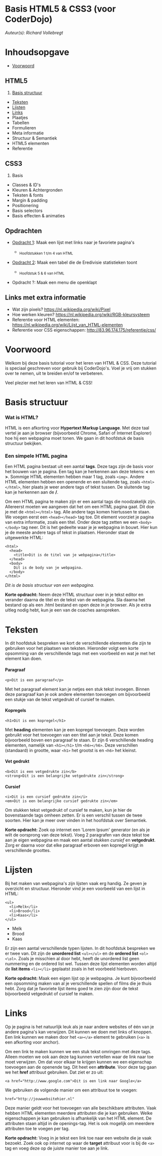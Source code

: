 Basis HTML5 & CSS3 (voor CoderDojo)
=====

*Auteur(s): Richard Vollebregt*

Inhoudsopgave
=====

* [Voorwoord](#voorwoord)

## HTML5

<!-- TODO Toevoegen van links naar de juiste headings -->
1. [Basis structuur](#basis-structuur)
* [Teksten](#teksten)
* [Lijsten](#lijsten)
* [Links](#links)
* Plaatjes
* Tabellen
* Formulieren
* Meta informatie
* Structuur & Semantiek
* HTML5 elementen
* Referentie

## CSS3

<!-- TODO Toevoegen van links naar de juiste headings -->
1. Basis
* Classes & ID's
* Kleuren & Achtergronden
* Teksten & fonts
* Margin & padding
* Positionering
* Basis selectors
* Basis effecten & animaties


## Opdrachten
<!-- TODO Toevoegen van links naar de juiste headings -->
* [Opdracht 1](#opdracht1): Maak een lijst met links naar je favoriete pagina's   
  * <sub>Hoofdstukken 1 t/m 4 van HTML</sub>


* [Opdracht 2](#opdracht2): Maak een tabel die de Eredivisie statistieken toont
  * <sub>Hoofdstuk 5 & 6 van HTML</sub>


* Opdracht ?: Maak een menu die openklapt


Links met extra informatie
-----
* Wat zijn pixels? https://nl.wikipedia.org/wiki/Pixel
* Hoe werken kleuren? https://nl.wikipedia.org/wiki/RGB-kleursysteem
* Referentie voor HTML elementen: https://nl.wikipedia.org/wiki/Lijst_van_HTML-elementen
* Referentie voor CSS eigenschappen: http://83.96.174.175/referentie/css/


<a name="voorwoord"></a> Voorwoord
======

Welkom bij deze basis tutorial voor het leren van HTML & CSS. Deze tutorial is speciaal geschreven voor gebruik bij CoderDojo's.
Voel je vrij om stukken over te nemen, uit te breiden en/of te verbeteren.

Veel plezier met het leren van HTML & CSS!


<a name="basis-structuur"></a> Basis structuur
======

### Wat is HTML?
HTML is een afkorting voor __Hypertext Markup Language__. Met deze taal vertel je aan je browser (bijvoorbeeld Chrome, Safari of Internet Explorer) hoe hij een webpagina moet tonen. We gaan in dit hoofdstuk de basis structuur bekijken.

### Een simpele HTML pagina
Een HTML pagina bestaat uit een aantal __tags__. Deze tags zijn de basis voor het bouwen van je pagina. Een tag kan je herkennen aan deze tekens: __<__ en __>__. Sommige HTML elementen hebben maar 1 tag, zoals `<img>`. Andere HTML elementen hebben een openende en een sluitende tag, zoals `<html></html>`, hier plaats je weer andere tags of tekst tussen. De sluitende tag kan je herkennen aan de __/__.

Om een HTML pagina te maken zijn er een aantal tags die noodzakelijk zijn.
Allereerst moeten we aangeven dat het om een HTML pagina gaat. Dit doe je met de `<html></html>` tag. Alle andere tags komen hiertussen te staan. We voegen eerst een `<head></head>` tag toe. Dit element voorziet je pagina van extra informatie, zoals een titel. Onder deze tag zetten we een `<body></body>` tag neer. Dit is het gedeelte waar je je webpagina in bouwt. Hier kun je de meeste andere tags of tekst in plaatsen. Hieronder staat de uitgewerkte HTML:

~~~
<html>
  <head>
    <title>Dit is de titel van je webpagina</title>
  </head>
  <body>
    Dit is de body van je webpagina.
  </body>
</html>
~~~

*Dit is de basis structuur van een webpagina.*

__Korte opdracht:__
Neem deze HTML structuur over in je tekst editor en verander daarna de titel en de tekst van de webpagina. Sla daarna het bestand op als een .html bestand en open deze in je browser. Als je extra uitleg nodig hebt, kun je een van de coaches aanspreken.

<a name="teksten"></a> Teksten
======

In dit hoofdstuk bespreken we kort de verschillende elementen die zijn te gebruiken voor het plaatsen van teksten. Hieronder volgt een korte opsomming van de verschillende tags met een voorbeeld en wat je met het element kan doen.

#### Paragraaf
`<p>Dit is een paragraaf</p>`

Met het paragraaf element kan je netjes een stuk tekst invoegen. Binnen deze paragraaf kan je ook andere elementen toevoegen om bijvoorbeeld een stukje van de tekst vetgedrukt of cursief te maken.

#### Kopregels
`<h1>Dit is een kopregel</h1>`

Met __heading__ elementen kan je een kopregel toevoegen. Deze worden gebruikt voor het toevoegen van een titel aan je tekst. Deze komen bijvoorbeeld boven een paragraaf te staan. Er zijn 6 verschillende heading elementen, namelijk van `<h1></h1>` t/m `<h6></h6>`. Deze verschillen (standaard) in grootte, waar `<h1>` het grootst is en `<h6>` het kleinst.

#### Vet gedrukt
`<b>Dit is een vetgedrukte zin</b>`  
`<strong>Dit is een belangrijke vetgedrukte zin</strong>`

#### Cursief
`<i>Dit is een cursief gedrukte zin</i>`  
`<em>Dit is een belangrijke cursief gedrukte zin</em>`

Om stukken tekst vetgedrukt of cursief te maken, kun je hier de bovenstaande tags omheen zetten. Er is een verschil tussen de twee soorten. Hier kan je meer over vinden in het hoofdstuk over Semantiek.

__Korte opdracht:__
Zoek op internet een 'Lorem Ipsum' generator (en als je wilt de oorsprong van deze tekst). Voeg 2 paragrafen van deze tekst toe aan je eigen webpagina en maak een aantal stukken <em>cursief</em> en <strong>vetgedrukt</strong>. Zorg er daarna voor dat elke paragraaf erboven een kopregel krijgt in verschillende groottes.

<a name="lijsten"></a> Lijsten
======

Bij het maken van webpagina's zijn lijsten vaak erg handig. Ze geven je overzicht en structuur. Hieronder vind je een voorbeeld van een lijst in HTML:

~~~
<ul>
  <li>Melk</li>
  <li>Brood</li>
  <li>Kaas</li>
</ul>
~~~

<ul>
  <li>Melk</li>
  <li>Brood</li>
  <li>Kaas</li>
</ul>

Er zijn een aantal verschillende typen lijsten. In dit hoofdstuk bespreken we er twee van. Dit zijn de __unordered list__ `<ul></ul>` en de __ordered list__ `<ol><\ol>`. Zoals je misschien al door hebt, heeft de unordered list geen nummering en de ordered list wel.
Tussen deze lijst elementen worden altijd de __list items__ `<li></li>` geplaatst zoals in het voorbeeld hierboven.

__Korte opdracht:__
Maak een eigen lijst op je webpagina. Je kunt bijvoorbeeld een opsomming maken van al je verschillende spellen of films die je thuis hebt. Zorg dat je favoriete lijst items goed te zien zijn door de tekst bijvoorbeeld vetgedrukt of cursief te maken.

<a name="links"></a> Links
======

Op je pagina is het natuurlijk leuk als je naar andere websites of één van je andere pagina's kan verwijzen. Dit kunnen we doen met links of knoppen.
Een link kunnen we maken door het `<a></a>` element te gebruiken (`<a>` is een afkorting voor anchor).

Om een link te maken kunnen we een stuk tekst omringen met deze tags. Alleen moeten we ook aan deze tag kunnen vertellen waar de link naar toe moet verwijzen. Om dat voor elkaar te krijgen kunnen we een eigenschap toevoegen aan de openende tag. Dit heet een __attribute__. Voor deze tag gaan we het __href__ attribuut gebruiken. Dat ziet er zo uit:

`<a href="http://www.google.com">Dit is een link naar Google</a>`

We gebruiken de volgende manier om een attribuut toe te voegen:

`href="http://jouwwebsitehier.nl"`

Deze manier geldt voor het toevoegen van alle beschikbare attributen. Vaak hebben HTML elementen meerdere attributen die je kan gebruiken. Welke eigenschappen je kan gebruiken is afhankelijk van het HTML element. De attributen staan altijd in de openings-tag. Het is ook mogelijk om meerdere attributen toe te voegen per tag.

__Korte opdracht:__
Voeg in je tekst een link toe naar een website die je vaak bezoekt. Zoek ook op internet op waar de __target__ attribuut voor is bij de `<a>` tag en voeg deze op de juiste manier toe aan je link.
